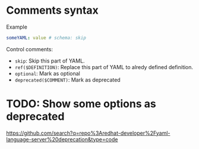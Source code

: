 # Comments syntax

Example
```yaml
someYAML: value # schema: skip
```

Control comments:
* `skip`: Skip this part of YAML.
* `ref($DEFINITION)`: Replace this part of YAML to alredy defined definition.
* `optional`: Mark as optional
* `deprecated($COMMENT)`: Mark as deprecated

# TODO: Show some options as deprecated
https://github.com/search?q=repo%3Aredhat-developer%2Fyaml-language-server%20deprecation&type=code
